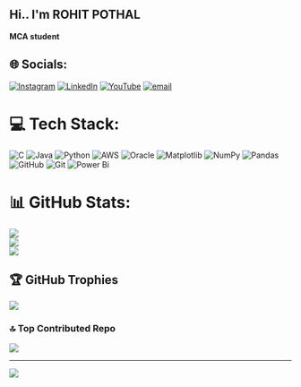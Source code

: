 ## Hi.. I'm ROHIT POTHAL
**MCA student**
## 🌐 Socials:
[![Instagram](https://img.shields.io/badge/Instagram-%23E4405F.svg?logo=Instagram&logoColor=white)](https://instagram.com/official.rohit.12) [![LinkedIn](https://img.shields.io/badge/LinkedIn-%230077B5.svg?logo=linkedin&logoColor=white)](https://linkedin.com/in/rohit-pothal-092266211) [![YouTube](https://img.shields.io/badge/YouTube-%23FF0000.svg?logo=YouTube&logoColor=white)](https://youtube.com/@jewels_india_22) [![email](https://img.shields.io/badge/Email-D14836?logo=gmail&logoColor=white)](mailto:rohitpothal.pothal@gmail.com) 

# 💻 Tech Stack:
![C](https://img.shields.io/badge/c-%2300599C.svg?style=flat&logo=c&logoColor=white) ![Java](https://img.shields.io/badge/java-%23ED8B00.svg?style=flat&logo=openjdk&logoColor=white) ![Python](https://img.shields.io/badge/python-3670A0?style=flat&logo=python&logoColor=ffdd54) ![AWS](https://img.shields.io/badge/AWS-%23FF9900.svg?style=flat&logo=amazon-aws&logoColor=white) ![Oracle](https://img.shields.io/badge/Oracle-F80000?style=flat&logo=oracle&logoColor=white) ![Matplotlib](https://img.shields.io/badge/Matplotlib-%23ffffff.svg?style=flat&logo=Matplotlib&logoColor=black) ![NumPy](https://img.shields.io/badge/numpy-%23013243.svg?style=flat&logo=numpy&logoColor=white) ![Pandas](https://img.shields.io/badge/pandas-%23150458.svg?style=flat&logo=pandas&logoColor=white) ![GitHub](https://img.shields.io/badge/github-%23121011.svg?style=flat&logo=github&logoColor=white) ![Git](https://img.shields.io/badge/git-%23F05033.svg?style=flat&logo=git&logoColor=white) ![Power Bi](https://img.shields.io/badge/power_bi-F2C811?style=flat&logo=powerbi&logoColor=black)
# 📊 GitHub Stats:
![](https://github-readme-stats.vercel.app/api?username=Rohit235689&theme=dark&hide_border=false&include_all_commits=false&count_private=false)<br/>
![](https://nirzak-streak-stats.vercel.app/?user=Rohit235689&theme=dark&hide_border=false)<br/>
![](https://github-readme-stats.vercel.app/api/top-langs/?username=Rohit235689&theme=dark&hide_border=false&include_all_commits=false&count_private=false&layout=compact)

## 🏆 GitHub Trophies
![](https://github-profile-trophy.vercel.app/?username=Rohit235689&theme=radical&no-frame=false&no-bg=true&margin-w=4)

### 🔝 Top Contributed Repo
![](https://github-contributor-stats.vercel.app/api?username=Rohit235689&limit=5&theme=dark&combine_all_yearly_contributions=true)

---
[![](https://visitcount.itsvg.in/api?id=Rohit235689&icon=0&color=0)](https://visitcount.itsvg.in)

<!-- Proudly created with GPRM ( https://gprm.itsvg.in ) -->

